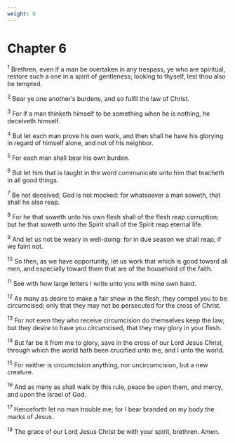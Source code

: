 ```yaml
---
weight: 6
---
```


# Chapter 6

<sup>1</sup> Brethren, even if a man be overtaken in any trespass, ye who are spiritual, restore such a one in a spirit of gentleness; looking to thyself, lest thou also be tempted. 

<sup>2</sup> Bear ye one another’s burdens, and so fulfil the law of Christ. 

<sup>3</sup> For if a man thinketh himself to be something when he is nothing, he deceiveth himself. 

<sup>4</sup> But let each man prove his own work, and then shall he have his glorying in regard of himself alone, and not of his neighbor. 

<sup>5</sup> For each man shall bear his own burden. 

<sup>6</sup> But let him that is taught in the word communicate unto him that teacheth in all good things. 

<sup>7</sup> Be not deceived; God is not mocked: for whatsoever a man soweth, that shall he also reap. 

<sup>8</sup> For he that soweth unto his own flesh shall of the flesh reap corruption; but he that soweth unto the Spirit shall of the Spirit reap eternal life. 

<sup>9</sup> And let us not be weary in well-doing: for in due season we shall reap, if we faint not. 

<sup>10</sup> So then, as we have opportunity, let us work that which is good toward all men, and especially toward them that are of the household of the faith. 

<sup>11</sup> See with how large letters I write unto you with mine own hand. 

<sup>12</sup> As many as desire to make a fair show in the flesh, they compel you to be circumcised; only that they may not be persecuted for the cross of Christ. 

<sup>13</sup> For not even they who receive circumcision do themselves keep the law; but they desire to have you circumcised, that they may glory in your flesh. 

<sup>14</sup> But far be it from me to glory, save in the cross of our Lord Jesus Christ, through which the world hath been crucified unto me, and I unto the world. 

<sup>15</sup> For neither is circumcision anything, nor uncircumcision, but a new creature. 

<sup>16</sup> And as many as shall walk by this rule, peace be upon them, and mercy, and upon the Israel of God. 

<sup>17</sup> Henceforth let no man trouble me; for I bear branded on my body the marks of Jesus. 

<sup>18</sup> The grace of our Lord Jesus Christ be with your spirit, brethren. Amen. 

